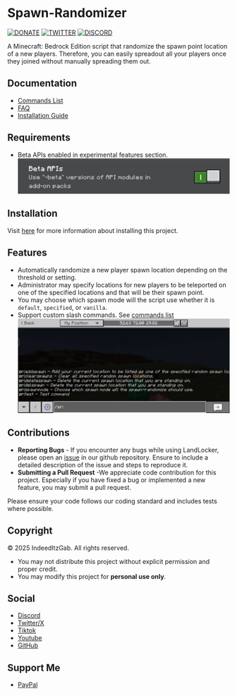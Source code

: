 # Spawn-Randomizer
[![DONATE](https://img.shields.io/badge/Donate-PayPal-green.svg)](https://www.paypal.me/GabrielBondoc09)
[![TWITTER](https://img.shields.io/twitter/follow/IndeedItzGab)](https://x.com/IndeedItzGab?t=UL3bhR8CksHJSWn89duhuA&s=09)
[![DISCORD](https://badgen.net/badge/icon/discord?icon=discord&label)](https://discord.gg/23vG3Np6AH)

A Minecraft: Bedrock Edition script that randomize the spawn point location of a new players. Therefore, you can easily spreadout all your players once they joined without manually spreading them out.

## Documentation
- [Commands List](https://github.com/IndeedItzGab/Spawn-Randomizer/blob/main/docs/COMMANDS.md#available-commands)
- [FAQ](https://github.com/IndeedItzGab/Spawn-Randomizer/blob/main/docs/FAQ.md#frequently-asked-questions)
- [Installation Guide](https://github.com/IndeedItzGab/Spawn-Randomizer/blob/main/docs/INSTRUCTIONS.md#instructions)

## Requirements
- Beta APIs enabled in experimental features section.
![beta_api](docs/images/beta_apis.jpg)

## Installation
Visit [here](docs/INSTRUCTIONS.md) for more information about installing this project.

## Features
- Automatically randomize a new player spawn location depending on the threshold or setting.
- Administrator may specify locations for new players to be teleported on one of the specified locations and that will be their spawn point.
- You may choose which spawn mode will the script use whether it is `default`, `specified`, or `vanilla`.
- Support custom slash commands. See [commands list](docs/COMMANDS.md)
![commands example](docs/images/example.jpg)

## Contributions
- **Reporting Bugs** - If you encounter any bugs while using LandLocker, please open an [issue](https://github.com/IndeedItzGab/Spawn-Randomizer/issues/new) in our github repository. Ensure to include a detailed description of the issue and steps to reproduce it.
- **Submitting a Pull Request** -We appreciate code contribution for this project. Especially if you have fixed a bug or implemented a new feature, you may submit a pull request.

Please ensure your code follows our coding standard and includes tests where possible.

## Copyright
© 2025 IndeedItzGab. All rights reserved.
- You may not distribute this project without explicit permission and proper credit.
- You may modify this project for **personal use only**.

## Social
- [Discord](https://discord.gg/4TceQdswpW)
- [Twitter/X](https://x.com/IndeedItzGab?t=mVb6cc54QfokUthzfjZrXQ&s=09)
- [Tiktok](https://www.tiktok.com/@indeeditzgab?_t=ZS-8wILO97Irf6&_r=1)
- [Youtube](https://youtube.com/@indeeditzgab?si=aTD1oMnwc6g6NS9L)
- [GitHub](https://github.com/IndeedItzGab)

## Support Me
- [PayPal](https://www.paypal.me/GabrielBondoc09)
